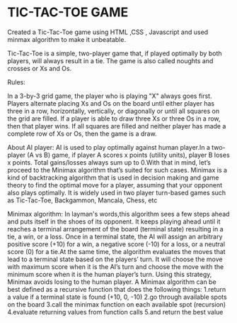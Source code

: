 # TIC-TAC-TOE GAME
Created a Tic-Tac-Toe game using HTML ,CSS , Javascript and used minmax algorithm to make it unbeatable.

Tic-Tac-Toe is a simple, two-player game that, if played optimally by both players, will always result in a tie. The game is also called noughts and crosses or Xs and Os.

Rules:

In a 3-by-3 grid game, the player who is playing "X" always goes first. Players alternate placing Xs and Os on the board until either player has three in a row, horizontally, vertically, or diagonally or until all squares on the grid are filled. If a player is able to draw three Xs or three Os in a row, then that player wins. If all squares are filled and neither player has made a complete row of Xs or Os, then the game is a draw.

About AI player: AI is used to play optimally against human player.In a two-player (A vs B) game, if player A scores x points (utility units), player B loses x points. Total gains/losses always sum up to 0.With that in mind, let’s proceed to the Minimax algorithm that’s suited for such cases. Minimax is a kind of backtracking algorithm that is used in decision making and game theory to find the optimal move for a player, assuming that your opponent also plays optimally. It is widely used in two player turn-based games such as Tic-Tac-Toe, Backgammon, Mancala, Chess, etc

Minimax algorithm: In layman's words,this algorithm sees a few steps ahead and puts itself in the shoes of its opponent. It keeps playing ahead until it reaches a terminal arrangement of the board (terminal state) resulting in a tie, a win, or a loss. Once in a terminal state, the AI will assign an arbitrary positive score (+10) for a win, a negative score (-10) for a loss, or a neutral score (0) for a tie.At the same time, the algorithm evaluates the moves that lead to a terminal state based on the players’ turn. It will choose the move with maximum score when it is the AI’s turn and choose the move with the minimum score when it is the human player’s turn. Using this strategy, Minimax avoids losing to the human player. A Minimax algorithm can be best defined as a recursive function that does the following things: 
1.return a value if a terminal state is found (+10, 0, -10) 
2.go through available spots on the board 
3.call the minimax function on each available spot (recursion) 
4.evaluate returning values from function calls 
5.and return the best value